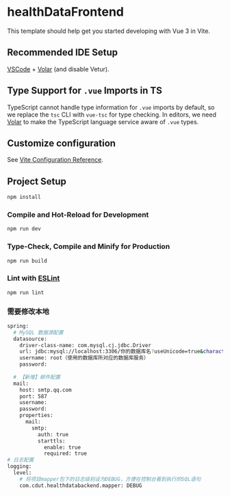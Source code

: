 # healthDataFrontend

This template should help get you started developing with Vue 3 in Vite.

## Recommended IDE Setup

[VSCode](https://code.visualstudio.com/) + [Volar](https://marketplace.visualstudio.com/items?itemName=Vue.volar) (and disable Vetur).

## Type Support for `.vue` Imports in TS

TypeScript cannot handle type information for `.vue` imports by default, so we replace the `tsc` CLI with `vue-tsc` for type checking. In editors, we need [Volar](https://marketplace.visualstudio.com/items?itemName=Vue.volar) to make the TypeScript language service aware of `.vue` types.

## Customize configuration

See [Vite Configuration Reference](https://vite.dev/config/).

## Project Setup

```sh
npm install
```

### Compile and Hot-Reload for Development

```sh
npm run dev
```

### Type-Check, Compile and Minify for Production

```sh
npm run build
```

### Lint with [ESLint](https://eslint.org/)

```sh
npm run lint
```

### 需要修改本地

```sh
spring:
  # MySQL 数据源配置
  datasource:
    driver-class-name: com.mysql.cj.jdbc.Driver
    url: jdbc:mysql://localhost:3306/你的数据库名?useUnicode=true&characterEncoding=utf8&useSSL=false&serverTimezone=UTC
    username: root（使用的数据库所对应的数据库服务）
    password: 
    
  # 【新增】邮件配置
  mail:
    host: smtp.qq.com
    port: 587
    username: 
    password: 
    properties:
      mail:
        smtp:
          auth: true
          starttls:
            enable: true
            required: true
# 日志配置
logging:
  level:
    # 将项目mapper包下的日志级别设为DEBUG，方便在控制台看到执行的SQL语句
    com.cdut.healthdatabackend.mapper: DEBUG
```
